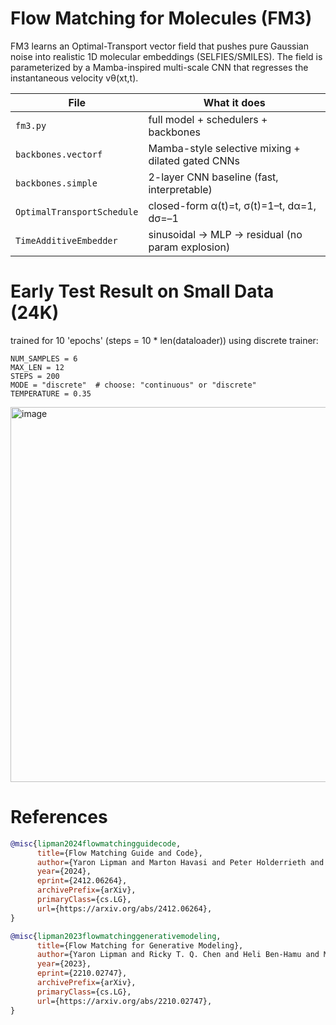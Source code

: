 # Flow Matching for Molecules (FM3)

FM3 learns an Optimal-Transport vector field that pushes pure Gaussian noise into realistic 1D molecular embeddings (SELFIES/SMILES).
The field is parameterized by a Mamba-inspired multi-scale CNN that regresses the instantaneous velocity vθ(xt,t).

| File                       | What it does                                      |
| -------------------------- | ------------------------------------------------- |
| `fm3.py`                   | full model + schedulers + backbones               |
| `backbones.vectorf`        | Mamba-style selective mixing + dilated gated CNNs |
| `backbones.simple`         | 2-layer CNN baseline (fast, interpretable)        |
| `OptimalTransportSchedule` | closed-form α(t)=t, σ(t)=1–t, dα=1, dσ=–1         |
| `TimeAdditiveEmbedder`     | sinusoidal → MLP → residual (no param explosion)  |

# Early Test Result on Small Data (24K)
trained for 10 'epochs' (steps = 10 * len(dataloader)) using discrete trainer:
```
NUM_SAMPLES = 6
MAX_LEN = 12
STEPS = 200
MODE = "discrete"  # choose: "continuous" or "discrete"
TEMPERATURE = 0.35
```

<img width="900" height="600" alt="image" src="https://github.com/user-attachments/assets/8d4f3261-41f2-4387-bcf3-9226ef96cde3" />

# References
```bibtex
@misc{lipman2024flowmatchingguidecode,
      title={Flow Matching Guide and Code}, 
      author={Yaron Lipman and Marton Havasi and Peter Holderrieth and Neta Shaul and Matt Le and Brian Karrer and Ricky T. Q. Chen and David Lopez-Paz and Heli Ben-Hamu and Itai Gat},
      year={2024},
      eprint={2412.06264},
      archivePrefix={arXiv},
      primaryClass={cs.LG},
      url={https://arxiv.org/abs/2412.06264}, 
}

```

```bibtex
@misc{lipman2023flowmatchinggenerativemodeling,
      title={Flow Matching for Generative Modeling}, 
      author={Yaron Lipman and Ricky T. Q. Chen and Heli Ben-Hamu and Maximilian Nickel and Matt Le},
      year={2023},
      eprint={2210.02747},
      archivePrefix={arXiv},
      primaryClass={cs.LG},
      url={https://arxiv.org/abs/2210.02747}, 
}
```
